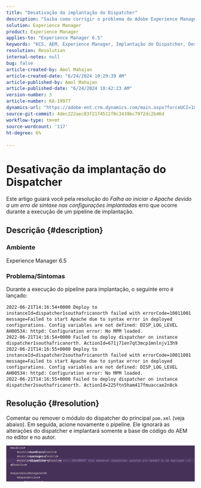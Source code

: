 ```yaml
---
title: "Desativação da implantação do Dispatcher"
description: "Saiba como corrigir o problema do Adobe Experience Manager em que ocorre um erro na execução do pipeline de implantação."
solution: Experience Manager
product: Experience Manager
applies-to: "Experience Manager 6.5"
keywords: "KCS, AEM, Experience Manager, Implantação do Dispatcher, Desativação"
resolution: Resolution
internal-notes: null
bug: false
article-created-by: Amol Mahajan
article-created-date: "6/24/2024 10:29:39 AM"
article-published-by: Amol Mahajan
article-published-date: "6/24/2024 10:42:23 AM"
version-number: 3
article-number: KA-19977
dynamics-url: "https://adobe-ent.crm.dynamics.com/main.aspx?forceUCI=1&pagetype=entityrecord&etn=knowledgearticle&id=64f7c7a8-1432-ef11-840a-6045bd0298d4"
source-git-commit: 4dec222aec83f21f4511f0c3439bc7972dc2b46d
workflow-type: tm+mt
source-wordcount: '117'
ht-degree: 6%

---
```


# Desativação da implantação do Dispatcher


Este artigo guiará você pela resolução do *Falha ao iniciar o Apache devido a um erro de sintaxe nas configurações implantadas* erro que ocorre durante a execução de um pipeline de implantação.

## Descrição {#description}


### <b>Ambiente</b>

Experience Manager 6.5



### <b>Problema/Sintomas</b>

Durante a execução do pipeline para implantação, o seguinte erro é lançado:



```
2022-06-21T14:16:54+0000 Deploy to instanceId=dispatcher1southafricanorth failed with errorCode=10011001 message=Failed to start Apache due to syntax error in deployed configurations. Config variables are not defined: DISP_LOG_LEVEL AH00534: httpd: Configuration error: No MPM loaded.
2022-06-21T14:16:54+0000 Failed to deploy dispatcher on instance dispatcher1southafricanorth. ActionId=671j71en7qt3mcp1mnlnjv13h9
2022-06-21T14:16:55+0000 Deploy to instanceId=dispatcher2southafricanorth failed with errorCode=10011001 message=Failed to start Apache due to syntax error in deployed configurations. Config variables are not defined: DISP_LOG_LEVEL AH00534: httpd: Configuration error: No MPM loaded.
2022-06-21T14:16:55+0000 Failed to deploy dispatcher on instance dispatcher2southafricanorth. ActionId=225ftn5ham417fmuaccae2n8ck
```




## Resolução {#resolution}


Comentar ou remover o módulo do dispatcher do principal `pom.xml` (veja abaixo). Em seguida, acione novamente o pipeline. Ele ignorará as alterações do dispatcher e implantará somente a base de código do AEM no editor e no autor.

![](assets/9dee138f-ccf7-ec11-bb3d-000d3a5b0558.png)
